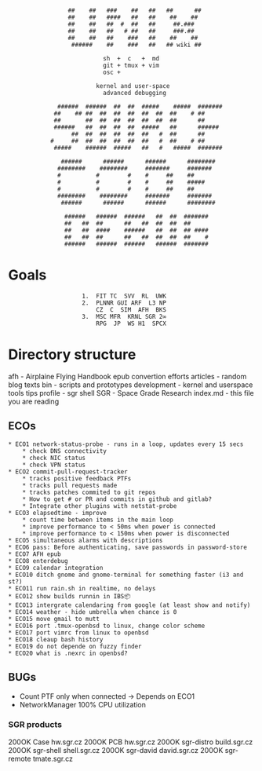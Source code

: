 

                     ##    ##   ###    ##   ##   ##      ##
                     ##    ##   ####   ##   ##    ##    ##
                     ##    ##   ##  #  ##   ##     ##.###
                     ##    ##   ##   # ##   ##     ###.##
                     ##    ##   ##    ###   ##    ##    ##
                      ######    ##    ###   ##   ## wiki ##

                               sh  +  c   +  md
                               git + tmux + vim
                               osc +

                             kernel and user-space
                               advanced debugging

                  ######  ######  ##  ##  #####    #####  #######
                 ##    ## ##  ##  ##  ##  ##  ##  ##    # ##
                 ##       ##  ##  ##  ##  ##  ##  ##      ##
                 ######   ##  ##  ##  ##  #####   ##      ######
                      ##  ##  ##  ##  ##  ##   #  ##      ##
                #     ##  ##  ##  ##  ##  ##   #  ##    # ##
                 #####    ######  #####   ##   #   #####  #######

                   ######      ######      ######      ########
                  ########    ########     #######     #######
                  #          #        #    #     ##    ##
                  #          #        #    #     ##    #####
                  #          #        #    #     ##    ##
                  ########    ########     #######     #######
                   ######      ######      ######      ########

                    ######   ######  ######   ##  ##  #######
                    ##   ##  ##      ##   ##  ##  ##  ##
                    ##   ##  ####    ######   ##  ##  ## ####
                    ##   ##  ##      ##   ##  ##  ##  ##    #
                    ######   ######  ######   ######  #######


# Goals

                         1.  FIT TC  SVV  RL  UWK
                         2.  PLNNR GUI ARF  L3 NP
                             CZ  C  SIM  AFH  BKS
                         3.  MSC MFR  KRNL SGR 2∞
                             RPG  JP  WS H1  SPCX

# Directory structure

  afh          - Airplaine Flying Handbook epub convertion efforts
  articles     - random blog texts
  bin          - scripts and prototypes
  development  - kernel and userspace tools tips
  profile      - sgr shell
  SGR          - Space Grade Research
  index.md     - this file you are reading

## ECOs

    * ECO1 network-status-probe - runs in a loop, updates every 15 secs
        * check DNS connectivity
        * check NIC status
        * check VPN status
    * ECO2 commit-pull-request-tracker
        * tracks positive feedback PTFs
        * tracks pull requests made
        * tracks patches commited to git repos
        * How to get # or PR and commits in github and gitlab?
        * Integrate other plugins with netstat-probe
    * ECO3 elapsedtime - improve
        * count time between items in the main loop
        * improve performance to < 50ms when power is connected
        * improve performance to < 150ms when power is disconnected
    * ECO5 simultaneous alarms with descriptions
    * ECO6 pass: Before authenticating, save passwords in password-store
    * ECO7 AFH epub
    * ECO8 enterdebug
    * ECO9 calendar integration
    * ECO10 ditch gnome and gnome-terminal for something faster (i3 and st?)
    * ECO11 run rain.sh in realtime, no delays
    * ECO12 show builds runnin in IBS📦
    * ECO13 intergrate calendaring from google (at least show and notify)
    * ECO14 weather - hide umbrella when chance is 0
    * ECO15 move gmail to mutt
    * ECO16 port .tmux-openbsd to linux, change color scheme
    * ECO17 port vimrc from linux to openbsd
    * ECO18 cleaup bash history
    * ECO19 do not depende on fuzzy finder
    * ECO20 what is .nexrc in openbsd?

## BUGs

  * Count PTF only when connected -> Depends on ECO1
  * NetworkManager 100% CPU utilization

### SGR products

  200OK Case           hw.sgr.cz
  200OK PCB            hw.sgr.cz
  200OK sgr-distro  build.sgr.cz
  200OK sgr-shell   shell.sgr.cz
  200OK sgr-david   david.sgr.cz
  200OK sgr-remote  tmate.sgr.cz
